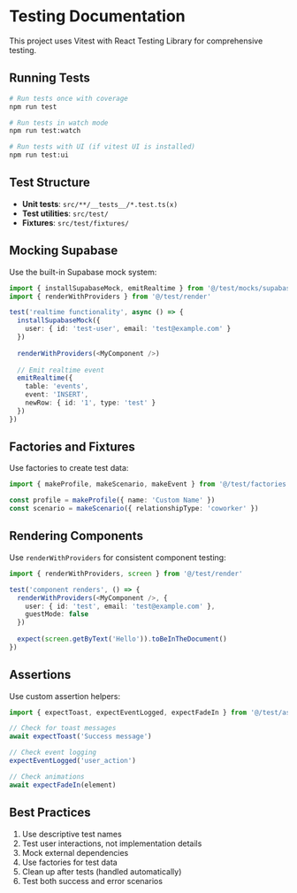 # Testing Documentation

This project uses Vitest with React Testing Library for comprehensive testing.

## Running Tests

```bash
# Run tests once with coverage
npm run test

# Run tests in watch mode
npm run test:watch

# Run tests with UI (if vitest UI is installed)
npm run test:ui
```

## Test Structure

- **Unit tests**: `src/**/__tests__/*.test.ts(x)`
- **Test utilities**: `src/test/`
- **Fixtures**: `src/test/fixtures/`

## Mocking Supabase

Use the built-in Supabase mock system:

```typescript
import { installSupabaseMock, emitRealtime } from '@/test/mocks/supabaseClient.mock'
import { renderWithProviders } from '@/test/render'

test('realtime functionality', async () => {
  installSupabaseMock({
    user: { id: 'test-user', email: 'test@example.com' }
  })
  
  renderWithProviders(<MyComponent />)
  
  // Emit realtime event
  emitRealtime({
    table: 'events',
    event: 'INSERT',
    newRow: { id: '1', type: 'test' }
  })
})
```

## Factories and Fixtures

Use factories to create test data:

```typescript
import { makeProfile, makeScenario, makeEvent } from '@/test/factories'

const profile = makeProfile({ name: 'Custom Name' })
const scenario = makeScenario({ relationshipType: 'coworker' })
```

## Rendering Components

Use `renderWithProviders` for consistent component testing:

```typescript
import { renderWithProviders, screen } from '@/test/render'

test('component renders', () => {
  renderWithProviders(<MyComponent />, {
    user: { id: 'test', email: 'test@example.com' },
    guestMode: false
  })
  
  expect(screen.getByText('Hello')).toBeInTheDocument()
})
```

## Assertions

Use custom assertion helpers:

```typescript
import { expectToast, expectEventLogged, expectFadeIn } from '@/test/assertions'

// Check for toast messages
await expectToast('Success message')

// Check event logging
expectEventLogged('user_action')

// Check animations
await expectFadeIn(element)
```

## Best Practices

1. Use descriptive test names
2. Test user interactions, not implementation details  
3. Mock external dependencies
4. Use factories for test data
5. Clean up after tests (handled automatically)
6. Test both success and error scenarios